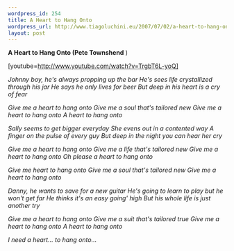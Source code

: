 ```yaml
--- 
wordpress_id: 254
title: A Heart to Hang Onto
wordpress_url: http://www.tiagoluchini.eu/2007/07/02/a-heart-to-hang-onto/
layout: post
---
```

<strong>A Heart  to Hang Onto
(Pete Townshend</strong> )

[youtube=http://www.youtube.com/watch?v=TrgbT6L-yoQ]

<em>  		Johnny boy, he's always propping up the bar
He's sees life crystallized through his jar
He says he only lives for beer
But deep in his heart is a cry of fear</em>

<em>Give me a heart to hang onto
Give me a soul that's tailored new
Give me a heart to hang onto
A heart to hang onto</em>

<em>Sally seems to get bigger everyday
She evens out in a contented way
A finger on the pulse of every guy
But deep in the night you can hear her cry</em>

<em>Give me a heart to hang onto
Give me a life that's tailored new
Give me a heart to hang onto
<class id="NoSteal"></class>
Oh please a heart to hang onto</em>

<em>Give me heart to hang onto
Give me a soul that's tailored new
Give me a heart to hang onto</em>

<em>Danny, he wants to save for a new guitar
He's going to learn to play but he won't get far
He thinks it's an easy going' high
But his whole life is just another try</em>

<em>Give me a heart to hang onto
Give me a suit that's tailored true
Give me a heart to hang onto
A heart to hang onto</em>

<em>I need a heart... to hang onto...</em>
